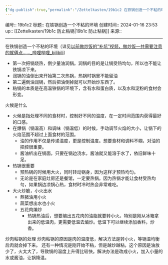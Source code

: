 ```yaml
---
{"dg-publish":true,"permalink":"/Zettelkasten/19b1c2 在铁锅创造一个不粘的环境/","dgPassFrontmatter":true}
---
```


编号:: 19b1c2
标题:: 在铁锅创造一个不粘的环境
创建时间:: 2024-01-16 23:53
up:: [[Zettelkasten/19b1c 防止粘锅\|19b1c 防止粘锅]]
来源:: 

---
在铁锅创造一个不粘的环境（详见[以前做炒饭的“补坑”视频，做炒饭一共需要注意的就俩点……_哔哩哔哩_bilibili](https://www.bilibili.com/video/BV1UF411f7X4/?spm_id_from=333.337.search-card.all.click&vd_source=bcf798ace50733030b9c7e1fb6a3a349)）
- 第一次把锅烧热，倒少量油润锅。润锅的目的是让锅受热均匀，所以也不能让铁锅凉下来。
- 润锅的油倒出来开始第二次热锅，热锅时锅里不能留油
- 第二遍倒油润锅，然后把油倒掉就可以开始炒东西了。
- 粘锅的本质是在高温铁锅的环境下，含有水和蛋白质，以及水和淀粉的食材会形变。

火候是什么
- 火候是指处理不同的食材时，控制好不同的温度，在一定时间范围内获得最好的口感。
- 在爆锅（锅温高）和调味（锅温低）的时候，手动调节火焰的大小，让锅下的火焰范围不超过上面食材的范围。
	- 油的作用不仅是传递温度，更是控制温度。想要食材和调料不糊，对油的把控很重要。
	- 酱油析出在锅面，只要在锅边浇水，酱油就又能溶于水了，依旧鲜味十足。
- 热锅很重要
	- 预热锅的时候用大火，同时转动锅身，因为这样才预热均匀。
	- 无论是在家庭灶房还是餐馆，一定要热锅。因为热锅才能让食材受热均匀，如果锅边凉锅心热，食材时冷时热会非常难吃。
- 大火炒脆，小火出水
	- 熬猪油用小火
	- 蔬菜想出水也小火
	- 五花肉煸炒
		- 热锅热油后，想要煸出五花肉的油脂就要转小火。特别是刚从冰箱拿出来的低温肉，更需要低温去煸炒。低温下可以继续添加香料，炒香。

炒肉粘锅的处理
炒肉粘锅的原因是肉的温度低，解决方法是转小火，等锅温均衡后肉就会掉下来。
还有一种情况是刚开始不粘，但是越炒越粘，这个原因是油放少了，火太大了，导致锅的温度上升得比较快。解决办法是改成小火，加入小量的水或酱油，让锅降温。
